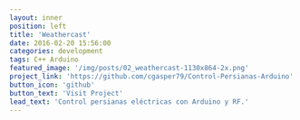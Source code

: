 ```yaml
---
layout: inner
position: left
title: 'Weathercast'
date: 2016-02-20 15:56:00
categories: development
tags: C++ Arduino 
featured_image: '/img/posts/02_weathercast-1130x864-2x.png'
project_link: 'https://github.com/cgasper79/Control-Persianas-Arduino'
button_icon: 'github'
button_text: 'Visit Project'
lead_text: 'Control persianas eléctricas con Arduino y RF.'
---
```

